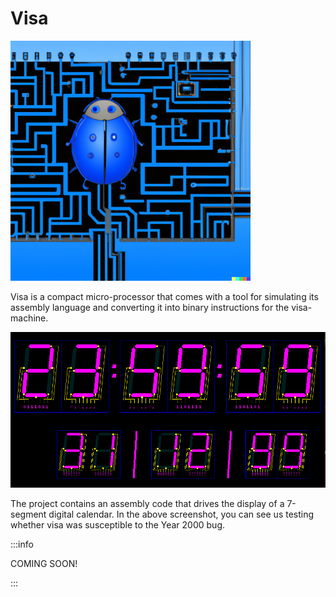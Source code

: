 # Visa

<p>
  <img
    src="https://github.com/mbarbin/bopkit/blob/assets/image/bopkit-visa.png?raw=true"
    width='384'
    alt="Logo"
  />
</p>

Visa is a compact micro-processor that comes with a tool for simulating its
assembly language and converting it into binary instructions for the
visa-machine.

<p>
  <img src="https://github.com/mbarbin/bopkit/blob/assets/image/digital-calendar.png?raw=true" alt="Logo"/>
</p>

The project contains an assembly code that drives the display of a 7-segment
digital calendar. In the above screenshot, you can see us testing whether visa
was susceptible to the Year 2000 bug.

:::info

COMING SOON!

:::
